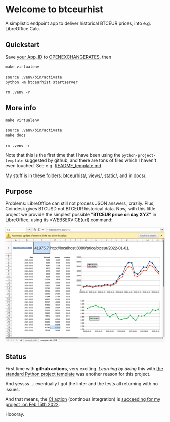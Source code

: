 # Welcome to btceurhist

A simplistic endpoint app to deliver historical BTCEUR prices, into e.g. LibreOffice Calc.

## Quickstart
Save [your App_ID](https://openexchangerates.org/signup/free) to [OPENEXCHANGERATES](./btceurhist/OPENEXCHANGERATES), then

```
make virtualenv

source .venv/bin/activate
python -m btceurhist startserver

rm .venv -r
```
## More info
```
make virtualenv

source .venv/bin/activate
make docs

rm .venv -r
```
Note that this is the first time that I have been using the `python-project-template` suggested by github, and there are tons of files which I haven't even touched. See e.g. [README_template.md](README_template.md).

My stuff is in these folders: [btceurhist/](btceurhist/), [views/](views/), [static/](static/), and in [docs/](docs/).

## Purpose
Problems: LibreOffice can still not process JSON answers, crazily. Plus, Coindesk gives BTCUSD not BTCEUR historical data. Now, with this little project we provide the simplest possible **"BTCEUR price on day XYZ"** in LibreOffice, using its =WEBSERVICE(url) command: 

![docs/example-usdeur-btceur.png](docs/example-usdeur-btceur.png)

## Status
First time with **github actions**, very exciting. *Learning by doing* this with [the standard Python project template](https://github.com/rochacbruno/python-project-template) was another reason for this project. 

And yessss ... eventually I got the linter and the tests all returning with no issues.

And that means, the [CI action](https://github.com/drandreaskrueger/btceurhist/actions) (continous integration) is [succeeding for my project, on Feb 15th 2022](https://github.com/drandreaskrueger/btceurhist/actions/runs/1849699477). 

Hoooray.